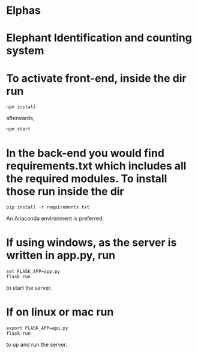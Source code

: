 # Elphas
# Elephant Identification and counting system

# To activate front-end, inside the dir run
```
npm install
```
afterwards,
```
npm start
```

# In the back-end you would find requirements.txt which includes all the required modules. To install those run inside the dir
```
pip install -r requirements.txt
```
An Anaconda environment is preferred.

# If using windows, as the server is written in app.py, run
```
set FLASK_APP=app.py
flask run
```
to start the server.

# If on linux or mac run
```
export FLASK_APP=app.py
flask run
```
to up and run the server. 


